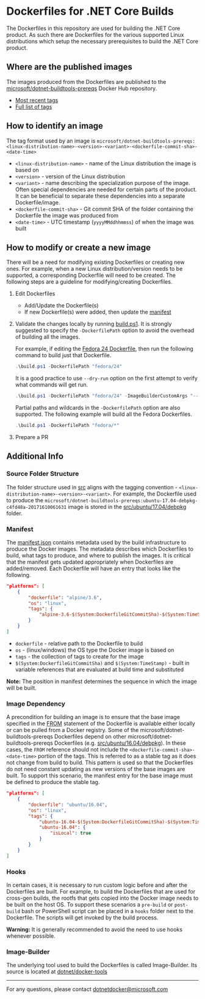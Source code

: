 # Dockerfiles for .NET Core Builds

The Dockerfiles in this repository are used for building the .NET Core product.  As such there are Dockerfiles for the various supported Linux distributions which setup the necessary prerequisites to build the .NET Core product.

## Where are the published images

The images produced from the Dockerfiles are published to the [microsoft/dotnet-buildtools-prereqs](https://hub.docker.com/r/microsoft/dotnet-buildtools-prereqs/) Docker Hub repository.

- [Most recent tags](https://hub.docker.com/r/microsoft/dotnet-buildtools-prereqs/tags/)
- [Full list of tags](https://registry.hub.docker.com/v1/repositories/microsoft/dotnet-buildtools-prereqs/tags)

## How to identify an image

The tag format used by an image is `microsoft/dotnet-buildtools-prereqs:<linux-distribution-name>-<version>-<variant>-<dockerfile-commit-sha>-<date-time>`

- `<linux-distribution-name>` - name of the Linux distribution the image is based on
- `<version>` - version of the Linux distribution
- `<variant>` - name describing the specialization purpose of the image.  Often special dependencies are needed for certain parts of the product.  It can be beneficial to separate these dependencies into a separate Dockerfile/image.
- `<dockerfile-commit-sha>` - Git commit SHA of the folder containing the Dockerfile the image was produced from
- `<date-time>` - UTC timestamp (`yyyyMMddhhmmss`) of when the image was built

## How to modify or create a new image

There will be a need for modifying existing Dockerfiles or creating new ones.  For example, when a new Linux distribution/version needs to be supported, a corresponding Dockerfile will need to be created.  The following steps are a guideline for modifying/creating Dockerfiles.

1. Edit Dockerfiles
    - Add/Update the Dockerfile(s)
    - If new Dockerfile(s) were added, then update the [manifest](#manifest)

2. Validate the changes locally by running [build.ps1](./src/build.ps1).  It is strongly suggested to specify the `-DockerfilePath` option to avoid the overhead of building all the images.

    For example, if editing the [Fedora 24 Dockerfile](./src/fedora/24/Dockerfile), then run the following command to build just that Dockerfile.

    ```powershell
    .\build.ps1 -DockerfilePath "fedora/24"
    ```

    It is a good practice to use `--dry-run` option on the first attempt to verify what commands will get run.

    ```powershell
    .\build.ps1 -DockerfilePath "fedora/24" -ImageBuilderCustomArgs "--dry-run"
    ```

    Partial paths and wildcards in the `-DockerfilePath` option are also supported.  The following example will build all the Fedora Dockerfiles.

    ```powershell
    .\build.ps1 -DockerfilePath "fedora/*"
    ```

3. Prepare a PR

## Additional Info

### Source Folder Structure

The folder structure used in [src](./src) aligns with the tagging convention - `<linux-distribution-name>-<version>-<variant>`.  For example, the Dockerfile used to produce the `microsoft/dotnet-buildtools-prereqs:ubuntu-17.04-debpkg-c4fd48a-20171610061631` image is stored in the [src/ubuntu/17.04/debpkg](./src/ubuntu/17.04/debpkg) folder.

### Manifest

The [manifest.json](./src/manifest.json) contains metadata used by the build infrastructure to produce the Docker images.  The metadata describes which Dockerfiles to build, what tags to produce, and where to publish the images.  It is critical that the manifest gets updated appropriately when Dockerfiles are added/removed.  Each Dockerfile will have an entry that looks like the following.

```json
"platforms": [
    {
        "dockerfile": "alpine/3.6",
        "os": "linux",
        "tags": {
            "alpine-3.6-$(System:DockerfileGitCommitSha)-$(System:TimeStamp)": {}
        }
    }
]
```

- `dockerfile` - relative path to the Dockerfile to build
- `os` - (linux/windows) the OS type the Docker image is based on
- `tags` - the collection of tags to create for the image
- `$(System:DockerfileGitCommitSha)` and `$(System:TimeStamp)` - built in variable references that are evaluated at build time and substituted

**Note:** The position in manifest determines the sequence in which the image will be built.

### Image Dependency

A precondition for building an image is to ensure that the base image specified in the [FROM]((https://docs.docker.com/engine/reference/builder/#from)) statement of the Dockerfile is available either locally or can be pulled from a Docker registry.  Some of the microsoft/dotnet-buildtools-prereqs Dockerfiles depend on other microsoft/dotnet-buildtools-prereqs Dockerfiles (e.g. [src/ubuntu/16.04/debpkg](./src/ubuntu/16.04/debpkg)).  In these cases, the `FROM` reference should not include the `<dockerfile-commit-sha>-<date-time>` portion of the tags.  This is referred to as a stable tag as it does not change from build to build.  This pattern is used so that the Dockerfiles do not need constant updating as new versions of the base images are built.  To support this scenario, the manifest entry for the base image must be defined to produce the stable tag.

```json
"platforms": [
    {
        "dockerfile": "ubuntu/16.04",
        "os": "linux",
        "tags": {
            "ubuntu-16.04-$(System:DockerfileGitCommitSha)-$(System:TimeStamp)": {},
            "ubuntu-16.04": {
                "isLocal": true
            }
        }
    }
]
```

### Hooks

In certain cases, it is necessary to run custom logic before and after the Dockerfiles are built.  For example, to build the Dockerfiles that are used for cross-gen builds, the rootfs that gets copied into the Docker image needs to be built on the host OS.  To support these scenarios a `pre-build` or `post-build` bash or PowerShell script can be placed in a `hooks` folder next to the Dockerfile.  The scripts will get invoked by the build process.

**Warning:** It is generally recommended to avoid the need to use hooks whenever possible.

### Image-Builder

The underlying tool used to build the Dockerfiles is called Image-Builder.  Its source is located at [dotnet/docker-tools](https://github.com/dotnet/docker-tools)

----------

For any questions, please contact dotnetdocker@microsoft.com
